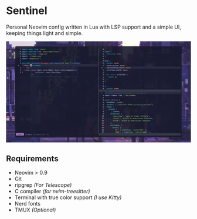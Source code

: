 # Sentinel
Personal Neovim config written in Lua with LSP support and a simple UI, keeping things light and simple.    

![preview](./preview.png)

## Requirements
- Neovim > 0.9
- Git
- ripgrep *(For Telescope)*
- C compiler *(for nvim-treesitter)*
- Terminal with true color support *(I use Kitty)*
- Nerd fonts
- TMUX *(Optional)*
